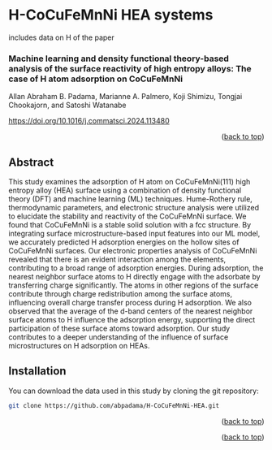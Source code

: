 # H-CoCuFeMnNi HEA systems

includes data on H  of the paper 

### Machine learning and density functional theory-based analysis of the surface reactivity of high entropy alloys: The case of H atom adsorption on CoCuFeMnNi
Allan Abraham B. Padama, Marianne A. Palmero, Koji Shimizu, Tongjai Chookajorn, and Satoshi Watanabe

https://doi.org/10.1016/j.commatsci.2024.113480

<p align="right">(<a href="#readme-top">back to top</a>)</p>

## Abstract
This study examines the adsorption of H atom on CoCuFeMnNi(111) high entropy alloy (HEA) surface using a combination of density functional theory (DFT) and machine learning (ML) techniques. Hume-Rothery rule, thermodynamic parameters, and electronic structure analysis were utilized to elucidate the stability and reactivity of the CoCuFeMnNi surface. We found that CoCuFeMnNi is a stable solid solution with a fcc structure. By integrating surface microstructure-based input features into our ML model, we accurately predicted H adsorption energies on the hollow sites of CoCuFeMnNi surfaces. Our electronic properties analysis of CoCuFeMnNi revealed that there is an evident interaction among the elements, contributing to a broad range of adsorption energies. During adsorption, the nearest neighbor surface atoms to H directly engage with the adsorbate by transferring charge significantly. The atoms in other regions of the surface contribute through charge redistribution among the surface atoms, influencing overall charge transfer process during H adsorption. We also observed that the average of the d-band centers of the nearest neighbor surface atoms to H influence the adsorption energy, supporting the direct participation of these surface atoms toward adsorption. Our study contributes to a deeper understanding of the influence of surface microstructures on H adsorption on HEAs.


## Installation

You can download the data used in this study by cloning the git repository:
   ```sh
   git clone https://github.com/abpadama/H-CoCuFeMnNi-HEA.git
   ```

[//]: # (To install the required packages, use)

[//]: # (   ```sh)

[//]: # (   pip install -r requirement.txt)

[//]: # (   ```)

<p align="right">(<a href="#readme-top">back to top</a>)</p>



<p align="right">(<a href="#readme-top">back to top</a>)</p>


